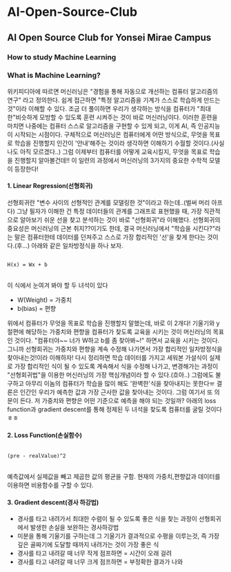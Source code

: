 # AI-Open-Source-Club
## AI Open Source Club for Yonsei Mirae Campus

### How to study Machine Learning

### What is Machine Learning?
 
위키피디아에 따르면 머신러닝은 "경험을 통해 자동으로 개선하는 컴퓨터 알고리즘의 연구" 라고 정의한다. 쉽게 접근하면 "특정 알고리즘을 기계가 스스로 
학습하게 만드는 것"이라 이해할 수 있다. 조금 더 풀이하면 우리가 생각하는 방식을 컴퓨터가 "최대한"비슷하게 모방할 수 있도록 훈련 시켜주는 것이 바로
머신러닝이다. 이러한 훈련을 마치면 나중에는 컴퓨터 스스로 알고리즘을 구현할 수 있게 되고, 이게 AI, 즉 인공지능이 시작되는 시점이다. 구체적으로 
머신러닝은 컴퓨터에게 어떤 방식으로, 무엇을 목표로 학습을 진행할지 인간이 '안내'해주는 것이라 생각하면 이해하기 수월할 것이다.(사실 나도 아직 모르겠다..)
그럼 이제부터 컴퓨터를 어떻게 교육시킬지, 무엇을 목표로 학습을 진행할지 알아볼건데!! 이 일련의 과정에서 머신러닝의 3가지의 중요한 수학적 모델이 등장한다!

#### 1. Linear Regression(선형회귀)

선형회귀란 "변수 사이의 선형적인 관계를 모델링한 것"이라고 하는데..(벌써 머리 아프다) 그냥 필자가 이해한 건 특정 데이터들의 관계를 그래프로 표현했을 때,
가장 직관적으로 알아보기 쉬운 선을 찾고 분석하는 것이 바로 "선형회귀"라 이해했다. 선형회귀의 중요성은 머신러닝의 근본 취지??이기도 한데, 결국 머신러닝에서
"학습을 시킨다?"라는 말은 컴퓨터한테 데이터를 던져주고 스스로 가장 합리적인 '선'을 찾게 한다는 것이다.(후...) 아래와 같은 일차방정식을 하나 보자.
<pre>
<code>
H(x) = Wx + b
</code>
</pre>
이 식에서 눈여겨 봐야 할 두 녀석이 있다
* W(Weight) = 가중치
* b(bias) = 편향

위에서 컴퓨터가 무엇을 목표로 학습을 진행할지 말했는데, 바로 이 2개다! 기울기와 y절편에 해당하는 가중치와 편향을 컴퓨터가 찾도록 교육을 시키는 것이 머신러닝의 
목표인 것이다. "컴퓨터야~~ 너가 W하고 b를 좀 찾아봐~!" 하면서 교육을 시키는 것이다. 그니까 선형회귀는 가중치와 편향을 계속 수정해 나가면서 가장 합리적인 일차방정식을 
찾아내는것!이라 이해하자! 다시 정리하면 학습 데이터를 가지고 세워본 가설식이 실제로 가장 합리적인 식이 될 수 있도록 계속해서 식을 수정해 나가고, 변경해가는 과정이 
"선형회귀법"을 이용한 머신러닝의 가장 핵심개념이라 할 수 있다.(흐아..) 그럼에도 불구하고 아무리 이놈의 컴퓨터가 학습을 많이 해도 '완벽한'식을 찾아내지는 못한다ㅠ 결론은
인간인 우리가 예측한 값과 가장 근사한 값을 찾아내는 것이다. 그럼 여기서 또 의문이 든다. 저 가중치와 편향은 어떤 기준으로 예측을 해야 되는 것일까? 아래의 loss function과
gradient descent를 통해 정제된 두 녀석을 찾도록 컴퓨터를 굴릴 것이다ㅎㅎ

#### 2. Loss Function(손실함수)

<pre>
<code>
(pre - realValue)^2
</code>
</pre>

예측값에서 실제값을 빼고 제곱한 값의 평균을 구함. 
현재의 가중치,편향값과 데이터를 이용하면 비용함수를 구할 수 있다.

#### 3. Gradient descent(경사 하강법)

* 경사를 타고 내려가서 최대한 수렴이 될 수 있도록 좋은 식을 찾는 과정이 선형회귀에서 발생한 손실을 보완하는 경사하강법
* 미분을 통해 기울기를 구하는데 그 기울기가 결과적으로 수평을 이루는것, 즉 가장 깊은 골짜기에 도달할 때까지 내려가는 것이 가장 좋은 식
* 경사를 타고 내려갈 때 너무 작게 점프하면 = 시간이 오래 걸려
* 경사를 타고 내려갈 때 너무 크게 점프하면 = 부정확한 결과가 나와


